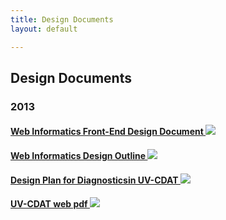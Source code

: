 ```yaml
---
title: Design Documents
layout: default

---
```






## Design Documents

### 2013

#### <a target="_blank" href="https://docs.google.com/document/d/1Li33s5hwRE20R0MYH6VRLTp3_Aly7nk4clOSNW0gEKw/edit?pli=1">Web Informatics Front-End Design Document <img src="media/images/icon_external_site.gif"></a>
#### <a target="_blank" href="https://docs.google.com/document/d/1bIAwWElAeennqikGUjcZ_BLKV8VaqXsA4ISG5284hsk/edit?pli=1">Web Informatics Design Outline <img src="media/images/icon_external_site.gif"></a>
#### <a target="_blank" href="https://docs.google.com/a/iastate.edu/document/d/1g0ZZnoJsuhCeqtgOBNm-wcC0Db8oMuU56fJHE2Kumrg/edit#heading=h.le7l7bihou8">Design Plan for Diagnosticsin UV-CDAT <img src="media/images/icon_external_site.gif"></a>
#### <a target="_blank" href="https://docs.google.com/file/d/0B7wntV0jIObsYU0weUEwclg1eVk/edit?usp=sharing&pli=1">UV-CDAT web pdf <img src="media/images/icon_external_site.gif"></a>




